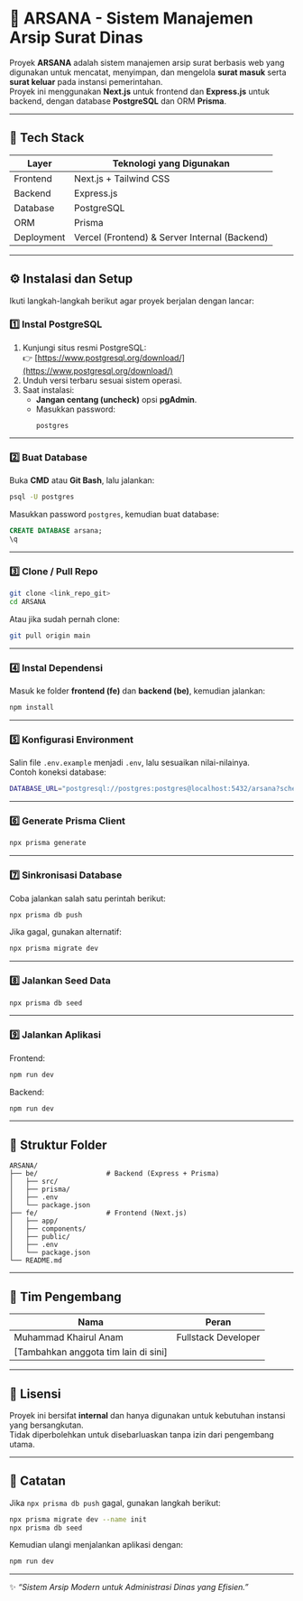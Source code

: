 # 🏢 ARSANA - Sistem Manajemen Arsip Surat Dinas

Proyek **ARSANA** adalah sistem manajemen arsip surat berbasis web yang digunakan untuk mencatat, menyimpan, dan mengelola **surat masuk** serta **surat keluar** pada instansi pemerintahan.  
Proyek ini menggunakan **Next.js** untuk frontend dan **Express.js** untuk backend, dengan database **PostgreSQL** dan ORM **Prisma**.

---

## 🚀 Tech Stack

| Layer        | Teknologi yang Digunakan        |
|---------------|--------------------------------|
| Frontend      | Next.js + Tailwind CSS         |
| Backend       | Express.js                     |
| Database      | PostgreSQL                     |
| ORM           | Prisma                         |
| Deployment    | Vercel (Frontend) & Server Internal (Backend) |

---

## ⚙️ Instalasi dan Setup

Ikuti langkah-langkah berikut agar proyek berjalan dengan lancar:

### 1️⃣ Instal PostgreSQL
1. Kunjungi situs resmi PostgreSQL:  
   👉 [https://www.postgresql.org/download/](https://www.postgresql.org/download/)
2. Unduh versi terbaru sesuai sistem operasi.
3. Saat instalasi:  
   - **Jangan centang (uncheck)** opsi **pgAdmin**.  
   - Masukkan password:  
     ```
     postgres
     ```

---

### 2️⃣ Buat Database
Buka **CMD** atau **Git Bash**, lalu jalankan:
```bash
psql -U postgres
```
Masukkan password `postgres`, kemudian buat database:
```sql
CREATE DATABASE arsana;
\q
```

---

### 3️⃣ Clone / Pull Repo
```bash
git clone <link_repo_git>
cd ARSANA
```
Atau jika sudah pernah clone:
```bash
git pull origin main
```

---

### 4️⃣ Instal Dependensi
Masuk ke folder **frontend (fe)** dan **backend (be)**, kemudian jalankan:
```bash
npm install
```

---

### 5️⃣ Konfigurasi Environment
Salin file `.env.example` menjadi `.env`, lalu sesuaikan nilai-nilainya.  
Contoh koneksi database:
```bash
DATABASE_URL="postgresql://postgres:postgres@localhost:5432/arsana?schema=public"
```

---

### 6️⃣ Generate Prisma Client
```bash
npx prisma generate
```

---

### 7️⃣ Sinkronisasi Database
Coba jalankan salah satu perintah berikut:
```bash
npx prisma db push
```
Jika gagal, gunakan alternatif:
```bash
npx prisma migrate dev
```

---

### 8️⃣ Jalankan Seed Data
```bash
npx prisma db seed
```

---

### 9️⃣ Jalankan Aplikasi
Frontend:
```bash
npm run dev
```
Backend:
```bash
npm run dev
```

---

## 🧩 Struktur Folder

```
ARSANA/
├── be/                 # Backend (Express + Prisma)
│   ├── src/
│   ├── prisma/
│   ├── .env
│   └── package.json
├── fe/                 # Frontend (Next.js)
│   ├── app/
│   ├── components/
│   ├── public/
│   ├── .env
│   └── package.json
└── README.md
```

---

## 👥 Tim Pengembang
| Nama | Peran |
|------|-------|
| Muhammad Khairul Anam | Fullstack Developer |
| [Tambahkan anggota tim lain di sini] |  |

---

## 📄 Lisensi
Proyek ini bersifat **internal** dan hanya digunakan untuk kebutuhan instansi yang bersangkutan.  
Tidak diperbolehkan untuk disebarluaskan tanpa izin dari pengembang utama.

---

## 🧠 Catatan
Jika `npx prisma db push` gagal, gunakan langkah berikut:
```bash
npx prisma migrate dev --name init
npx prisma db seed
```
Kemudian ulangi menjalankan aplikasi dengan:
```bash
npm run dev
```

---

✨ _“Sistem Arsip Modern untuk Administrasi Dinas yang Efisien.”_
